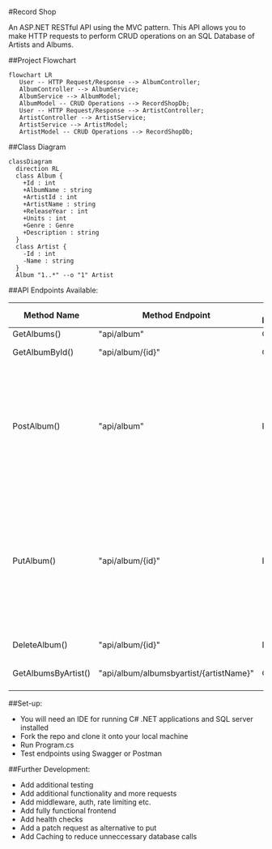 #Record Shop

An ASP.NET RESTful API using the MVC pattern. This API allows you to make HTTP requests to perform CRUD operations on an SQL Database of Artists and Albums.

##Project Flowchart

```mermaid
flowchart LR
   User -- HTTP Request/Response --> AlbumController;
   AlbumController --> AlbumService;
   AlbumService --> AlbumModel;
   AlbumModel -- CRUD Operations --> RecordShopDb;
   User -- HTTP Request/Response --> ArtistController;
   ArtistController --> ArtistService;
   ArtistService --> ArtistModel;
   ArtistModel -- CRUD Operations --> RecordShopDb;
```

##Class Diagram

```mermaid
classDiagram
  direction RL
  class Album {
    +Id : int
    +AlbumName : string
    +ArtistId : int
    +ArtistName : string
    +ReleaseYear : int
    +Units : int
    +Genre : Genre
    +Description : string
  }
  class Artist {
    -Id : int
    -Name : string
  }
  Album "1..*" --o "1" Artist
```

##API Endpoints Available:

| Method Name | Method Endpoint | HTTP Method | Example Input |
| --- | --- | --- | --- |
| GetAlbums() | "api/album" | Get | - |
| GetAlbumById() | "api/album/{id}" | Get | Param: "api/album/3" |
| PostAlbum() | "api/album" | Post | Post body: { "albumName": "Cheat Codes", "artistName": "Danger Mouse", "releaseYear": 2022, "units": 6, "genre": "HipHop", "description": "Collaboration album with Black thought" } |
| PutAlbum() | "api/album/{id}" | Put | Post body: { "albumName": "Cheat Codes", "artistName": "Danger Mouse", "releaseYear": 2022, "units": 6, "genre": "HipHop", "description": "Collaboration album with Black thought" } <br> Param: "api/album/1" |
| DeleteAlbum() | "api/album/{id}" | Delete | Param: "api/album/2" |
| GetAlbumsByArtist() | "api/album/albumsbyartist/{artistName}" | Get | Param: "api/album/Danger Mouse" |

##Set-up:

- You will need an IDE for running C# .NET applications and SQL server installed
- Fork the repo and clone it onto your local machine
- Run Program.cs
- Test endpoints using Swagger or Postman

##Further Development:
- Add additional testing
- Add additional functionality and more requests
- Add middleware, auth, rate limiting etc.
- Add fully functional frontend
- Add health checks
- Add a patch request as alternative to put
- Add Caching to reduce unneccessary database calls
